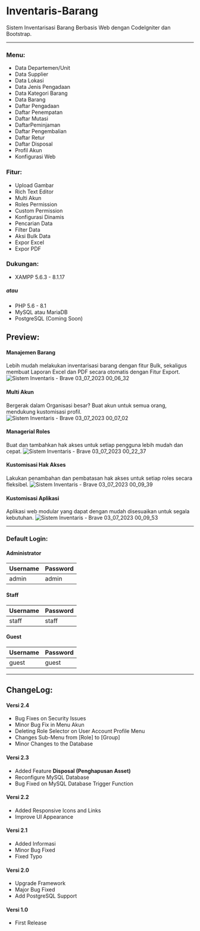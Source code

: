 # Inventaris-Barang
Sistem Inventarisasi Barang Berbasis Web dengan CodeIgniter dan Bootstrap.
<hr>

### Menu:
- Data Departemen/Unit
- Data Supplier
- Data Lokasi
- Data Jenis Pengadaan
- Data Kategori Barang
- Data Barang
- Daftar Pengadaan
- Daftar Penempatan
- Daftar Mutasi
- DaftarPeminjaman
- Daftar Pengembalian
- Daftar Retur
- Daftar Disposal
- Profil Akun
- Konfigurasi Web

### Fitur:
- Upload Gambar
- Rich Text Editor
- Multi Akun
- Roles Permission
- Custom Permission
- Konfigurasi Dinamis
- Pencarian Data
- Filter Data
- Aksi Bulk Data
- Expor Excel
- Expor PDF

### Dukungan:
- XAMPP 5.6.3 - 8.1.17
##### atau
- PHP 5.6 - 8.1
- MySQL atau MariaDB
- PostgreSQL (Coming Soon)

## Preview:
#### Manajemen Barang
Lebih mudah melakukan inventarisasi barang dengan fitur Bulk, sekaligus membuat Laporan Excel dan PDF secara otomatis dengan Fitur Export.
![Sistem Inventaris - Brave 03_07_2023 00_06_32](https://github.com/YuukioFuyu/Inventaris-Barang/assets/79379934/95f85eb7-021a-41ed-bcc3-3f158b0a713b)

#### Multi Akun
Bergerak dalam Organisasi besar? Buat akun untuk semua orang, mendukung kustomisasi profil.
![Sistem Inventaris - Brave 03_07_2023 00_07_02](https://github.com/YuukioFuyu/Inventaris-Barang/assets/79379934/08f0d9a7-026a-4027-9f84-52251059b9c0)

#### Managerial Roles
Buat dan tambahkan hak akses untuk setiap pengguna lebih mudah dan cepat.
![Sistem Inventaris - Brave 03_07_2023 00_22_37](https://github.com/YuukioFuyu/Inventaris-Barang/assets/79379934/e6dcc9f3-2f85-4603-abf4-3fe9112967c9)

#### Kustomisasi Hak Akses
Lakukan penambahan dan pembatasan hak akses untuk setiap roles secara fleksibel.
![Sistem Inventaris - Brave 03_07_2023 00_09_39](https://github.com/YuukioFuyu/Inventaris-Barang/assets/79379934/985a65fd-e42b-490d-a648-f491bede45b8)

#### Kustomisasi Aplikasi
Aplikasi web modular yang dapat dengan mudah disesuaikan untuk segala kebutuhan.
![Sistem Inventaris - Brave 03_07_2023 00_09_53](https://github.com/YuukioFuyu/Inventaris-Barang/assets/79379934/9e590657-3caa-4fd9-81de-769652423a5d)

<hr>

### Default Login:
#### Administrator
| Username | Password |
|  ------- | -------- |
|   admin  |   admin  |

#### Staff
| Username | Password |
|  ------- | -------- |
|   staff  |   staff  |

#### Guest
| Username | Password |
|  ------- | -------- |
|   guest  |   guest  |

<hr>

## ChangeLog:
#### Versi 2.4
- Bug Fixes on Security Issues
- Minor Bug Fix in Menu Akun
- Deleting Role Selector on User Account Profile Menu
- Changes Sub-Menu from [Role] to [Group]
- Minor Changes to the Database

#### Versi 2.3
- Added Feature **Disposal (Penghapusan Asset)**
- Reconfigure MySQL Database 
- Bug Fixed on MySQL Database Trigger Function

#### Versi 2.2
- Added Responsive Icons and Links
- Improve UI Appearance

#### Versi 2.1
- Added Informasi
- Minor Bug Fixed
- Fixed Typo

#### Versi 2.0
- Upgrade Framework
- Major Bug Fixed
- Add PostgreSQL Support

#### Versi 1.0
- First Release
